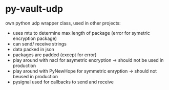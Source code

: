 # py-vault-udp

own python udp wrapper class, used in other projects:

- uses mtu to determine max length of package (error for symetric encryption package)
- can send/ receive strings
- data packed in json
- packages are padded (except for error)
- play around with nacl for asymetric encryption -> should not be used in production
- play around with PyNewHope for symmetric enryption -> should not beused in production
- pysignal used for callbacks to send and receive
  
